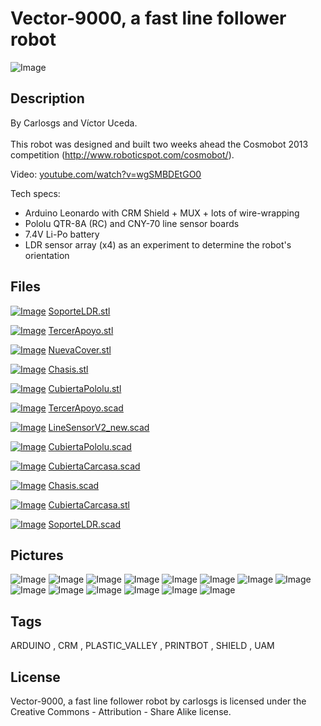 Vector-9000, a fast line follower robot
===============


![Image](img/2013_Vector-9000.jpg)

Description
--------
By Carlosgs and Víctor Uceda.<br />
<br />
This robot was designed and built two weeks ahead the Cosmobot 2013 competition (http://www.roboticspot.com/cosmobot/).<br />


Video: <a href="http://www.youtube.com/watch?v=wgSMBDEtGO0" target="_blank" rel="nofollow">youtube.com/watch?v=wgSMBDEtGO0</a><br />

Tech specs:<br />

 - Arduino Leonardo with CRM Shield + MUX + lots of wire-wrapping<br />
 - Pololu QTR-8A (RC) and CNY-70 line sensor boards<br />
 - 7.4V Li-Po battery<br />
 - LDR sensor array (x4) as an experiment to determine the robot's orientation

Files
--------
[![Image](img/SoporteLDR_preview_tinycard.jpg)](3D_design/SoporteLDR.stl)
 [ SoporteLDR.stl](3D_design/SoporteLDR.stl)  

[![Image](img/TercerApoyo_preview_tinycard.jpg)](3D_design/TercerApoyo.stl)
 [ TercerApoyo.stl](3D_design/TercerApoyo.stl)  

[![Image](img/NuevaCover_preview_tinycard.jpg)](3D_design/NuevaCover.stl)
 [ NuevaCover.stl](3D_design/NuevaCover.stl)  

[![Image](img/Chasis_preview_tinycard.jpg)](3D_design/Chasis.stl)
 [ Chasis.stl](3D_design/Chasis.stl)  

[![Image](img/CubiertaPololu_preview_tinycard.jpg)](C3D_design/ubiertaPololu.stl)
 [ CubiertaPololu.stl](3D_design/CubiertaPololu.stl)  

[![Image](img/Gears_preview_tinycard.jpg)](3D_design/TercerApoyo.scad)
 [ TercerApoyo.scad](3D_design/TercerApoyo.scad)  

[![Image](img/Gears_preview_tinycard.jpg)](3D_design/LineSensorV2_new.scad)
 [ LineSensorV2_new.scad](3D_design/LineSensorV2_new.scad)  

[![Image](img/Gears_preview_tinycard.jpg)](3D_design/CubiertaPololu.scad)
 [ CubiertaPololu.scad](3D_design/CubiertaPololu.scad)  

[![Image](img/Gears_preview_tinycard.jpg)](3D_design/CubiertaCarcasa.scad)
 [ CubiertaCarcasa.scad](3D_design/CubiertaCarcasa.scad)  

[![Image](img/Gears_preview_tinycard.jpg)](3D_design/Chasis.scad)
 [ Chasis.scad](3D_design/Chasis.scad)  

[![Image](img/CubiertaCarcasa_preview_tinycard.jpg)](3D_design/CubiertaCarcasa.stl)
 [ CubiertaCarcasa.stl](3D_design/CubiertaCarcasa.stl)  

[![Image](img/Gears_preview_tinycard.jpg)](3D_design/SoporteLDR.scad)
 [ SoporteLDR.scad](3D_design/SoporteLDR.scad)  



Pictures
--------
![Image](img/Vector-9000_bottom_display_large.jpg)
![Image](img/2013-02-26_22.16.50_display_large.jpg)
![Image](img/2013-02-26_22.17.25_display_large.jpg)
![Image](img/2013-02-27_16.29.50_display_large.jpg)
![Image](img/2013-03-03_20.50.18_display_large.jpg)
![Image](img/2013-02-26_20.56.52_display_large.jpg)
![Image](img/2013-02-26_20.07.10_display_large.jpg)
![Image](img/2013-02-26_18.14.16_display_large.jpg)
![Image](img/Chasis_display_large.jpg)
![Image](img/NuevaCover_display_large.jpg)
![Image](img/CubiertaCarcasa_display_large.jpg)
![Image](img/CubiertaPololu_display_large.jpg)
![Image](img/TercerApoyo_display_large.jpg)
![Image](img/SoporteLDR_display_large.jpg)


Tags
--------
ARDUINO , CRM , PLASTIC_VALLEY , PRINTBOT , SHIELD , UAM  

  

License
--------
Vector-9000, a fast line follower robot by carlosgs is licensed under the Creative Commons - Attribution - Share Alike license.  


